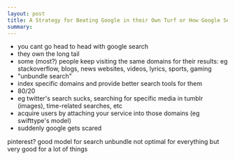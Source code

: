 ```yaml
---
layout: post
title: A Strategy for Beating Google in their Own Turf or How Google Search Might Have to Start Moving
summary:
---
```


- you cant go head to head with google search
- they own the long tail
- some (most?) people keep visiting the same domains for their
results: eg stackoverflow, blogs, news websites, videos, lyrics,
sports, gaming
- "unbundle search"
- index specific domains and provide better search tools for them
- 80/20
- eg twitter's search sucks, searching for specific media in tumblr
(images), time-related searches, etc
- acquire users by attaching your service into those domains (eg
swifttype's model)
- suddenly google gets scared

pinterest? good model for search
unbundle
not optimal for everything
but very good for a lot of things
